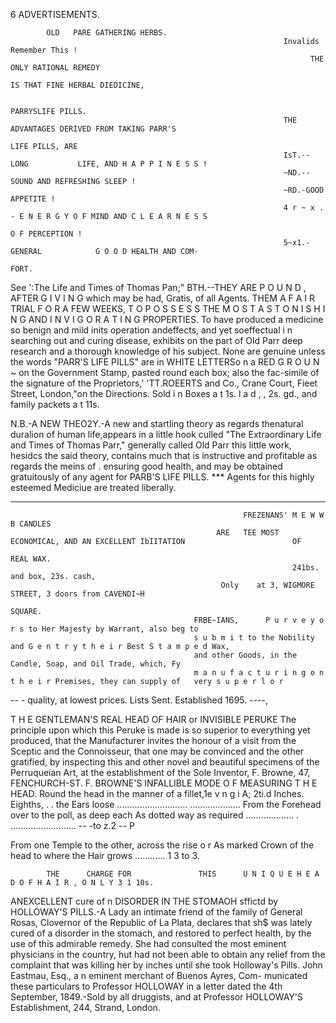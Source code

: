 6                                                    ADVERTISEMENTS.


            OLD   PARE GATHERING HERBS.
                                                                 Invalids Remember This !
                                                                       THE ONLY RATIONAL REMEDY
                                                                              IS THAT FINE HERBAL DIEDICINE,

                                                                 PARRYSLIFE PILLS.
                                                                 THE ADVANTAGES DERIVED FROM TAKING PARR'S
                                                                              LIFE PILLS, ARE
                                                                 IsT.--LONG           LIFE, AND H A P P I N E S S !
                                                                 ~ND.--SOUND AND REFRESHING SLEEP !
                                                                 ~RD.-GOOD APPETITE !
                                                                 4 r ~ x . - E N E R G Y O F MIND AND C L E A R N E S S
                                                                             O F PERCEPTION !
                                                                 5~x1.-GENERAL            G O O D HEALTH AND COM-
                                                                             FORT.
  See ':The Life and Times of Thomas Pan;"                       BTH.--THEY ARE P O U N D , AFTER G I V I N G
which may be had, Gratis, of all Agents.                                     THEM A F A I R TRIAL F O R A FEW
             WEEKS, T O P O S S E S S THE                        M O S T A S T O N I S H I N G AND I N V I G O R A T I N G
             PROPERTIES.
  To have produced a medicine so benign and mild inits operation andeffects, and yet soeffectual i n searching
out and curing disease, exhibits on the part of Old Parr deep research and a thorough knowledge of his subject.
  None are genuine unless the words "PARR'S LIFE PILLS" are in WHITE LETTERSo n a RED G R O U N ~
on the Government Stamp, pasted round each box; also the fac-simile of the signature of the Proprietors,'
'TT.ROEERTS and Co., Crane Court, Fieet Street, London,"on the Directions.
                          Sold i n Boxes a t 1s. l a d , , 2s. gd., and family packets a t 11s.

   N.B.-A    NEW THEO2Y.-A new and startling theory as regards thenatural duralion of human life,appears
in a little hook culled "The Extraordinary Life and Times of Thomas Parr," generally called Old Parr this
little work, hesidcs the said theory, contains much that is instructive and profitable as regards the meins of
                                                                                                                                 .
ensuring good health, and may be obtained gratuitously of any agent for PARB'S LIFE PILLS.
                         *** Agents for this highly esteemed Mediciue are treated liberally.
--                                  --                            --
                                                        FREZENANS' M E W W B CANDLES
                                                  ARE   TEE MOST ECONOMICAL, AND AN EXCELLENT IbIITATION                        OF
                                                                          REAL WAX.
                                                                   241bs. and box, 23s. cash,
                                                   Only    at 3, WIGMORE          STREET, 3 doors from CAVENDI~H
                                                                                    SQUARE.
                                             FRBE~IANS,      P u r v e y o r s to Her Majesty by Warrant, also beg to
                                             s u b m i t to the Nobility and G e n t r y t h e i r Best S t a m p e d Wax,
                                             and other Goods, in the Candle, Soap, and Oil Trade, which, Fy
                                             m a n u f a c t u r i n g o n t h e i r Premises, they can supply of   very s u p e r l o r
-- -                                         quality, at lowest prices. Lists Sent. Established                     1695.
                                                                                                                                ----,

 T H E GENTLEMAN'S REAL HEAD OF HAIR or INVISIBLE PERUKE
  The principle upon which this Peruke is made is so superior to everything yet
produced, that the Manufacturer invites the honour of a visit from the Sceptic and the
Connoisseur, that one may be convinced and the other gratified, by inspecting this and
other novel and beautiful specimens of the Perruqueian Art, at the establishment of the
Sole Inventor, F. Browne, 47, FENCHURCH-ST.
     F. BROWNE'S INFALLIBLE MODE O F MEASURING T H E HEAD.
  Round the head in the manner of a fillet,1e v n g i A; 2ti.d   Inches. Eighths,
                                         .
                                         .
the Ears loose ............................ ....................
  From the Forehead over to the poll, as deep each                As dotted
way as required ................... .
                                    ..........................
--                                                           -to z.2
                                                                               --        P



  From one Temple to the other, across the rise o r               As marked
Crown of the head to where the Hair grows ............       1      3 to 3.

            THE      CHARGE FOR               THIS      U N I Q U E H E A D O F H A I R , O N L Y 3 1 10s.

ANEXCELLENT cure of n DISORDER IN THE STOMAOH sffictd
       by HOLLOWAY'S PILLS.-A Lady an intimate friend of the family of General Rosas, Clovernor of
the Republic of La Plata, declares that sh$ was lately cured of a disorder in the stomach, and restored to
perfect health, by the use of this admirable remedy. She had consulted the most eminent physicians in the
country, hut had not been able to obtain any relief from the complaint that was killing her by inches
until she took Holloway's Pills.      John Eastmau, Esq., a n eminent merchant of Buenos Ayres, Com-
municated these particulars to Professor HOLLOWAY    in a letter dated the 4th September, 1849.-Sold by all
druggists, and at Professor HOLLOWAY'S    Establishment, 244, Strand, London.
